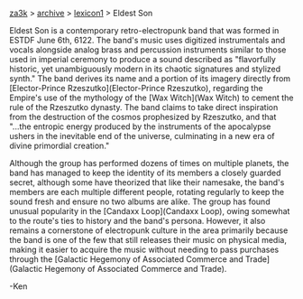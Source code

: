 [za3k](/) > [archive](/archive) > [lexicon1](/archive/lexicon1) > Eldest Son

Eldest Son is a contemporary retro-electropunk band that was formed in ESTDF June 6th, 6122. The band's music uses digitized instrumentals and vocals alongside analog brass and percussion instruments similar to those used in imperial ceremony to produce a sound described as "flavorfully historic, yet unambiguously modern in its chaotic signatures and stylized synth." The band derives its name and a portion of its imagery directly from [Elector-Prince Rzeszutko](Elector-Prince Rzeszutko), regarding the Empire's use of the mythology of the [Wax Witch](Wax Witch) to cement the rule of the Rzeszutko dynasty. The band claims to take direct inspiration from the destruction of the cosmos prophesized by Rzeszutko, and that "...the entropic energy produced by the instruments of the apocalypse ushers in the inevitable end of the universe, culminating in a new era of divine primordial creation."

Although the group has performed dozens of times on multiple planets, the band has managed to keep the identity of its members a closely guarded secret, although some have theorized that like their namesake, the band's members are each multiple different people, rotating regularly to keep the sound fresh and ensure no two albums are alike. The group has found unusual popularity in the [Candaxx Loop](Candaxx Loop), owing somewhat to the route's ties to history and the band's persona. However, it also remains a cornerstone of electropunk culture in the area primarily because the band is one of the few that still releases their music on physical media, making it easier to acquire the music without needing to pass purchases through the [Galactic Hegemony of Associated Commerce and Trade](Galactic Hegemony of Associated Commerce and Trade).

-Ken